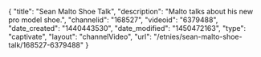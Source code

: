 {
    "title": "Sean Malto Shoe Talk",
    "description": "Malto talks about his new pro model shoe.",
    "channelid": "168527",
    "videoid": "6379488",
    "date_created": "1440443530",
    "date_modified": "1450472163",
    "type": "captivate",
    "layout": "channelVideo",
    "url": "\/etnies\/sean-malto-shoe-talk\/168527-6379488"
}